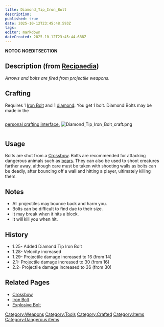 ```yaml
---
title: Diamond_Tip_Iron_Bolt
description: 
published: true
date: 2025-10-12T23:45:48.593Z
tags: 
editor: markdown
dateCreated: 2025-10-12T23:45:44.688Z
---
```


__NOTOC__ __NOEDITSECTION__

## Description (from [Recipaedia](Recipaedia "wikilink"))

*Arrows and bolts are fired from projectile weapons.*

## Crafting

Requires 1 [Iron Bolt](Iron_Bolt "wikilink") and 1
[diamond](diamond "wikilink"). You get 1 bolt. Diamond Bolts may be made
in the

<div style="overflow:hidden">

[personal crafting interface.](Crafting "wikilink")
![Diamond_Tip_Iron_Bolt_craft.png](Diamond_Tip_Iron_Bolt_craft.png
"Diamond_Tip_Iron_Bolt_craft.png")

</div>

## Usage

Bolts are shot from a [Crossbow](Crossbow "wikilink"). Bolts are
recommended for attacking dangerous animals such as
[bears](bear "wikilink"). They can also be used to shoot creatures
farther away, although care must be taken with shooting walls as bolts
can be deadly, after bouncing off a wall and hitting a player,
ultimately killing them.

## Notes 

  - All projectiles may bounce back and harm you. 
  - Bolts can be difficult to find due to their size. 
  - It may break when it hits a block.
  - It will kill you when hit.

## History

  - 1.25- Added Diamond Tip Iron Bolt
  - 1.28- Velocity increased
  - 1.29- Projectile damage increased to 16 (from 14)
  - 2.1- Projectile damage increased to 30 (from 16)
  - 2.2- Projectile damage increased to 36 (from 30)

## Related Pages 

  - [Crossbow](Crossbow "wikilink")
  - [Iron Bolt](Iron_Bolt "wikilink")
  - [Explosive Bolt](Explosive_Bolt "wikilink")

[Category:Weapons](Category:Weapons "wikilink")
[Category:Tools](Category:Tools "wikilink")
[Category:Crafted](Category:Crafted "wikilink")
[Category:Items](Category:Items "wikilink") [Category:Dangerous
items](Category:Dangerous_items "wikilink")